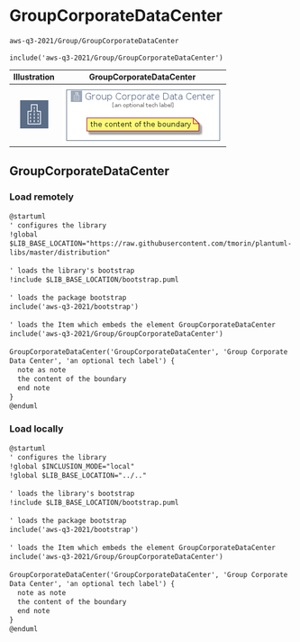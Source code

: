 # GroupCorporateDataCenter


```text
aws-q3-2021/Group/GroupCorporateDataCenter
```

```text
include('aws-q3-2021/Group/GroupCorporateDataCenter')
```



| Illustration | GroupCorporateDataCenter |
| :---: | :---: |
| ![illustration for Illustration](../../aws-q3-2021/Resource/GroupIcons/CorporateDataCenter.png) | ![illustration for GroupCorporateDataCenter](../../aws-q3-2021/Group/GroupCorporateDataCenter.Local.png) |




## GroupCorporateDataCenter

### Load remotely
```plantuml
@startuml
' configures the library
!global $LIB_BASE_LOCATION="https://raw.githubusercontent.com/tmorin/plantuml-libs/master/distribution"

' loads the library's bootstrap
!include $LIB_BASE_LOCATION/bootstrap.puml

' loads the package bootstrap
include('aws-q3-2021/bootstrap')

' loads the Item which embeds the element GroupCorporateDataCenter
include('aws-q3-2021/Group/GroupCorporateDataCenter')

GroupCorporateDataCenter('GroupCorporateDataCenter', 'Group Corporate Data Center', 'an optional tech label') {
  note as note
  the content of the boundary
  end note
}
@enduml
```

### Load locally
```plantuml
@startuml
' configures the library
!global $INCLUSION_MODE="local"
!global $LIB_BASE_LOCATION="../.."

' loads the library's bootstrap
!include $LIB_BASE_LOCATION/bootstrap.puml

' loads the package bootstrap
include('aws-q3-2021/bootstrap')

' loads the Item which embeds the element GroupCorporateDataCenter
include('aws-q3-2021/Group/GroupCorporateDataCenter')

GroupCorporateDataCenter('GroupCorporateDataCenter', 'Group Corporate Data Center', 'an optional tech label') {
  note as note
  the content of the boundary
  end note
}
@enduml
```

